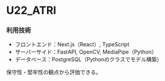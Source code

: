 # U22_ATRI

### 利用技術
- フロントエンド：Next.js（React）, TypeScript
- サーバーサイド：FastAPI, OpenCV, MediaPipe（Python）
- データベース：PostgreSQL（Pythonのクラスでモデル構築）

保守性・堅牢性の観点から評価できる。
